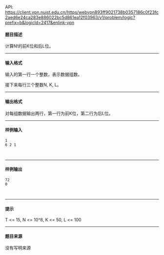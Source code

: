 API: https://client.vpn.nuist.edu.cn/https/webvpn893ff9021738b0357186c0f23fc2aed6e24ca283e886022bc5d861ea12f03963/v1/problem/logic?prefix=b&logicId=2417&enlink-vpn

#### 题目描述

计算N!的前K位和后L位。

  

---

#### 输入格式

输入的第一行一个整数，表示数据组数。

接下来每行三个整数N, K, L。

---

#### 输出格式

对每组数据输出两行，第一行为前K位，第二行为后L位。

  

---

#### 样例输入
```
1
6 2 1



```

---

#### 样例输出
```
72
0



```

---

#### 提示

  
T <= 15, N <= 10^8, K <= 50, L <= 100

---

#### 题目来源

没有写明来源